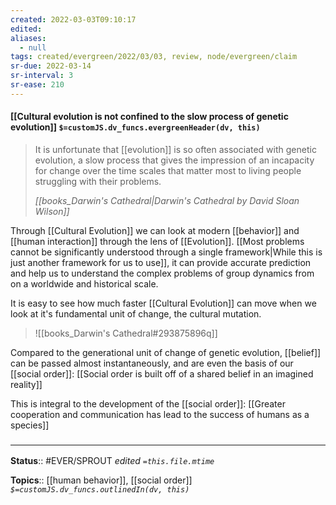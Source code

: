 ```yaml
---
created: 2022-03-03T09:10:17 
edited: 
aliases:
  - null
tags: created/evergreen/2022/03/03, review, node/evergreen/claim
sr-due: 2022-03-14
sr-interval: 3
sr-ease: 210
---
```


#### [[Cultural evolution is not confined to the slow process of genetic evolution]] `$=customJS.dv_funcs.evergreenHeader(dv, this)`

> It is unfortunate that [[evolution]] is so often associated with genetic evolution, a slow process that gives the impression of an incapacity for change over the time scales that matter most to living people struggling with their problems. 
> 
> <cite>[[books_Darwin's Cathedral|Darwin's Cathedral by David Sloan Wilson]] </cite>

Through [[Cultural Evolution]] we can look at modern [[behavior]] and [[human interaction]] through the lens of [[Evolution]]. 
[[Most problems cannot be significantly understood through a single framework|While this is just another framework for us to use]], 
it can provide accurate prediction and help us to understand the complex problems of group dynamics from on a worldwide and historical scale.

It is easy to see how much faster [[Cultural Evolution]] can move when we look at it's fundamental unit of change, the cultural mutation.
> ![[books_Darwin's Cathedral#293875896q]]

Compared to the generational unit of change of genetic evolution, [[belief]] can be passed almost instantaneously, and are even the basis of our [[social order]]:
[[Social order is built off of a shared belief in an imagined reality]]

This is integral to the development of the [[social order]]:
[[Greater cooperation and communication has lead to the success of humans as a species]]

### <hr class="footnote"/>

**Status**:: #EVER/SPROUT
*edited `=this.file.mtime`*

**Topics**:: [[human behavior]], [[social order]]
*`$=customJS.dv_funcs.outlinedIn(dv, this)`*
